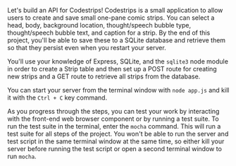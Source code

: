 Let's build an API for Codestrips! Codestrips is a small application to allow users to create and save small one-pane comic strips. You can select a head, body, background location, thought/speech bubble type, thought/speech bubble text, and caption for a strip. By the end of this project, you'll be able to save these to a SQLite database and retrieve them so that they persist even when you restart your server.

You'll use your knowledge of Express, SQLite, and the `sqlite3` node module in order to create a Strip table and then set up a POST route for creating new strips and a GET route to retrieve all strips from the database.

You can start your server from the terminal window with `node app.js` and kill it with the `Ctrl + C` key command.

As you progress through the steps, you can test your work by interacting with the front-end web browser component or by running a test suite. To run the test suite in the terminal, enter the `mocha` command. This will run a test suite for all steps of the project. You won't be able to run the server and test script in the same terminal window at the same time, so either kill your server before running the test script or open a second terminal window to run `mocha`.
